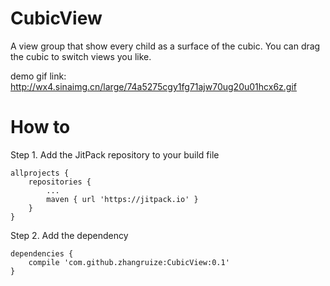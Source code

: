 # CubicView
A view group that show every child as a surface of the cubic. You can drag the cubic to switch views you like.


demo gif link: http://wx4.sinaimg.cn/large/74a5275cgy1fg71ajw70ug20u01hcx6z.gif

# How to

Step 1. Add the JitPack repository to your build file

	allprojects {
		repositories {
			...
			maven { url 'https://jitpack.io' }
		}
	}
Step 2. Add the dependency

	dependencies {
		compile 'com.github.zhangruize:CubicView:0.1'
	}
